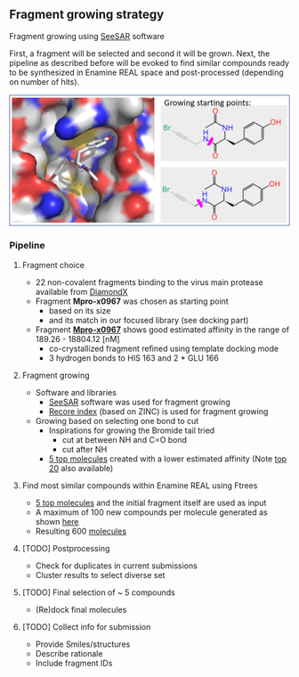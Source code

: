 ## Fragment growing strategy

Fragment growing using [SeeSAR](https://www.biosolveit.de/SeeSAR/) software

First, a fragment will be selected and second it will be grown. 
Next, the pipeline as described before will be evoked to find similar compounds ready to be synthesized in Enamine REAL space and post-processed (depending on number of hits).

![alt text](img/figure1.png "Mpro-x0967")
            

### Pipeline

1. Fragment choice
    * 22 non-covalent fragments binding to the virus main protease available from [DiamondX](https://www.diamond.ac.uk/covid-19/for-scientists/Main-protease-structure-and-XChem/Downloads.html) 
    * Fragment **Mpro-x0967** was chosen as starting point
        * based on its size
        * and its match in our focused library (see docking part)
    * Fragment [**Mpro-x0967**](result_data/x0967_seesar.sdf) shows good estimated affinity in the range of 189.26 - 18804.12 [nM]
        * co-crystallized fragment refined using template docking mode
        * 3 hydrogen bonds to HIS 163 and 2 * GLU 166  

2. Fragment growing
    * Software and libraries
        * [SeeSAR](https://www.biosolveit.de/SeeSAR/) software was used for fragment growing 
        * [Recore index](https://www.biosolveit.de/SeeSAR/recore-indices/) (based on ZINC) is used for fragment growing
    * Growing based on selecting one bond to cut
        * Inspirations for growing the Bromide tail tried
            * cut at between NH and C=O bond
            * cut after NH
        * [5 top molecules](result_data/x0967_seesar_inspirations_top5.sdf) created with a lower estimated affinity (Note [top 20](result_data/x0967_seesar_inspirations_top5.sdf) also available)

3. Find most similar compounds within Enamine REAL using Ftrees
    * [5 top molecules](result_data/x0967_seesar_inspirations_top5.sdf) and the initial fragment itself are used as input
    * A maximum of 100 new compounds per molecule generated as shown [here](./ftrees_for_top5_compounds_and_combine_data.ipynb) 
    * Resulting 600 [molecules](result_data/x0967_top5_inspirations_out_enamineREAL_combined.sdf)

4. [TODO] Postprocessing
    * Check for duplicates in current submissions
    * Cluster results to select diverse set
    
5. [TODO] Final selection of ~ 5 compounds
    * (Re)dock final molecules

6. [TODO] Collect info for submission
    * Provide Smiles/structures
    * Describe rationale
    * Include fragment IDs



    

